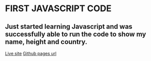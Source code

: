 # FIRST JAVASCRIPT CODE

Just started learning Javascript and was successfully able to run the code to show my name, height and country.
---

[Live site](http://127.0.0.1:5501/)
[Github pages url](https://tayeagboola.github.io/Taye-s_First_JS_Code/)